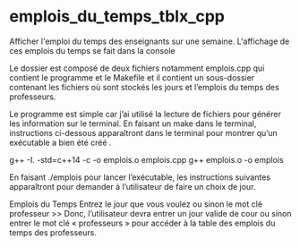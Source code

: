 # emplois_du_temps_tblx_cpp
Afficher l'emploi du temps des enseignants sur une semaine. L'affichage de ces emplois du temps se fait dans la console

Le dossier est composé de deux fichiers notamment emplois.cpp qui contient le programme 
et le Makefile et il contient un sous-dossier contenant les fichiers où sont stockés les 
jours et l’emplois du temps des professeurs.

Le programme est simple car j’ai utilisé la lecture de fichiers pour générer les information 
sur le terminal. En faisant un make dans le terminal, instructions ci-dessous apparaîtront 
dans le terminal pour montrer qu’un exécutable a bien été créé . 

g++  -I. -std=c++14  -c -o emplois.o emplois.cpp g++ emplois.o  -o emplois

En faisant ./emplois pour lancer l’exécutable, les instructions suivantes apparaîtront pour 
demander à l’utilisateur de faire un choix de jour. 

Emplois du Temps 
Entrez le jour que vous voulez ou sinon le mot clé professeur >> 
Donc, l’utilisateur devra entrer un jour valide de cour ou sinon entrer le mot clé « professeurs » 
pour accéder à la table des emplois du temps des professeurs.



